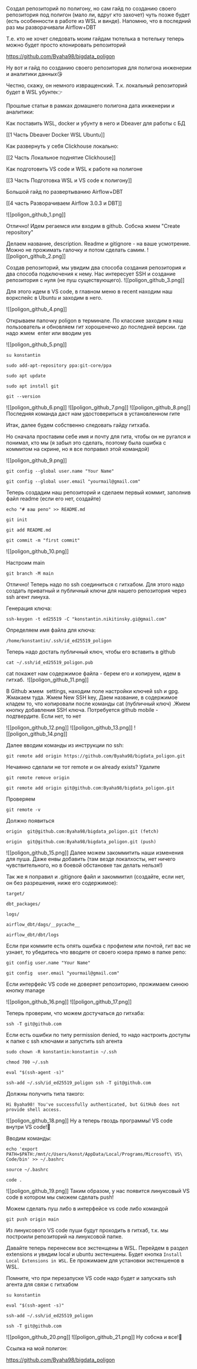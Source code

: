 

Создал репозиторий по полигону, но сам гайд по созданию своего репозитория под полигон (мало ли, вдруг кто захочет) чуть позже будет (есть особенности в работе из WSL и винде). Напомню, что в последний раз мы разворачивали Airflow+DBT

Т.е. кто не хочет следовать моим гайдам тютелька в тютельку теперь можно будет просто клонировать репозиторий

https://github.com/Byaha98/bigdata_poligon

  

Ну вот и гайд по созданию своего репозитория для полигона инженерии и аналитики данных😘
  

Честно, скажу, он немного извращенский. Т.к. локальный репозиторий будет в WSL убунте👉
  

Прошлые статьи в рамках домашнего полигона дата инженерии и аналитики:
  

Как поставить WSL, docker и убунту в него и Dbeaver для работы с БД 

[[1 Часть Dbeaver Docker WSL Ubuntu]]

Как развернуть у себя Clickhouse локально: 

[[2 Часть Локальное поднятие Clickhouse]]

Как подготовить VS code и WSL к работе на полигоне

[[3 Часть Подготовка WSL и VS code к полигону]]

Большой гайд по развертыванию Airflow+DBT

[[4 часть Разворачиваем Airflow 3.0.3 и DBT]]



![[poligon_github_1.png]]

Отлично! Идем регаемся или входим в github. Собсна жмем "Create repository"


Делаем название, description. Readme и gitignore - на ваше усмотрение. Можно не прожимать галочку и потом сделать самим.
![[poligon_github_2.png]]

Создав репозиторий, мы увидим два способа создания репозитория и два способа подключения к нему. Нас интересует SSH и создание репозитория с нуля (не пуш существующего).
![[poligon_github_3.png]]

Для этого идем в VS code, в главном меню в recent находим наш воркспейс в Ubuntu и заходим в него.

  ![[poligon_github_4.png]]

Открываем папочку poligon в терминале. По классике заходим в наш пользователь и обновляем гит хорошенечко до последней версии. где надо жмем  enter или вводим yes

  ![[poligon_github_5.png]]
```
su konstantin
```
```
sudo add-apt-repository ppa:git-core/ppa
```
```
sudo apt update
```
```
sudo apt install git
```
```
git --version
```
 ![[poligon_github_6.png]] ![[poligon_github_7.png]]
![[poligon_github_8.png]]
Последняя команда даст нам удостовериться в установленном гите

  
Итак, далее будем собственно следовать гайду гитхаба.

  
Но сначала проставим себе имя и почту для гита, чтобы он не ругался и понимал, кто мы (я забыл это сделать, поэтому была ошибка с коммитом на скрине, но я все поправил этой командой)

  
![[poligon_github_9.png]]
```
git config --global user.name "Your Name" 
```
```
git config --global user.email "yourmail@gmail.com"
```
  

Теперь создадим наш репозиторий и сделаем первый коммит, заполнив файл readme (если его нет, создайте)

  
```
echo "# ваш репо" >> README.md
```
```
git init
```
```
git add README.md
```
```
git commit -m "first commit"
```
  
  ![[poligon_github_10.png]]

Настроим main

```
git branch -M main
```
  

Отлично! Теперь надо по ssh соединиться с гитхабом. Для этого надо создать приватный и публичный ключи для нашего репозитория через ssh агент линуха.


Генерация ключа:

```
ssh-keygen -t ed25519 -C "konstantin.nikitinsky.gi@gmail.com"
```

Определяем имя файла для ключа:

```
/home/konstantin/.ssh/id_ed25519_poligon
```
  

Теперь надо достать публичный ключ, чтобы его вставить в github
```
cat ~/.ssh/id_ed25519_poligon.pub
```
cat покажет нам содержимое файла - берем его и копируем, идем в гитхаб. 
![[poligon_github_11.png]]

В Github жмем  settings, находим поле настройки ключей ssh и gpg. Жмакаем туда. Жмем New SSH key, Даем название, в содержимое кладем то, что копировали после команды cat (публичный ключ) .Жмем кнопку добавления SSH ключа. Потребуется github mobile - подтвердите. Если нет, то нет

  ![[poligon_github_12.png]]
![[poligon_github_13.png]]
![[poligon_github_14.png]]


Далее вводим команды из инструкции по ssh:

```
git remote add origin https://github.com/Byaha98/bigdata_poligon.git
```
Нечаянно сделали не тот remote и он already exists? Удалите
```
git remote remove origin
```
```
git remote add origin git@github.com:Byaha98/bigdata_poligon.git
```
Проверяем
```
git remote -v
```
Должно появиться
```
origin  git@github.com:Byaha98/bigdata_poligon.git (fetch)
```
```
origin  git@github.com:Byaha98/bigdata_poligon.git (push)
```
  
![[poligon_github_15.png]]
Далее можем закоммитить наши изменения для пуша. Даже енвы добавить (там везде локалхосты, нет ничего чувствительного, но в боевой обстановке так делать нельзя!)


Так же я поправил и .gitignore файл и закоммитил (создайте, если нет, он без разрешения, ниже его содержимое):

  
```
target/

dbt_packages/

logs/

airflow_dbt/dags/__pycache__

airflow_dbt/dbt/logs
```
  

Если при коммите есть опять ошибка с профилем или почтой, гит вас не узнает, то убедитесь что вводите от своего юзера прямо в папке репо:

  
```
git config user.name "Your Name" 
```
```
git config  user.email "yourmail@gmail.com"
```
  

Если интерфейс VS code не доверяет репозиторию, прожимаем синюю кнопку manage

![[poligon_github_16.png]]
![[poligon_github_17.png]]
  
Теперь проверим, что можем достучаться до гитхаба:
``` 
ssh -T git@github.com
``` 

Если есть ошибки по типу permission denied, то надо настроить доступы к папке с ssh ключами и запустить ssh агента

  
``` 
sudo chown -R konstantin:konstantin ~/.ssh
``` 
``` 
chmod 700 ~/.ssh
``` 
``` 
eval "$(ssh-agent -s)"
``` 
``` 
ssh-add ~/.ssh/id_ed25519_poligon ssh -T git@github.com
``` 
  

Должны получить типа такого:
``` 
Hi Byaha98! You've successfully authenticated, but GitHub does not provide shell access.
``` 
  
![[poligon_github_18.png]]
Ну а теперь гвоздь программы! VS code внутри VS code!💪

  
Вводим команды:
```
echo 'export PATH=$PATH:/mnt/c/Users/konst/AppData/Local/Programs/Microsoft\ VS\ Code/bin' >> ~/.bashrc
```
```
source ~/.bashrc
```
```
code .
```
  
![[poligon_github_19.png]]
Таким образом, у нас появится линуксовый VS code в котором мы сможем сделать push!

Можем сделать пуш либо в интерфейсе vs code либо командой 

```
git push origin main
```
  

Из линуксового VS code пуши будут проходить в гитхаб, т.к. мы построили репозиторий на линуксовой папке.

  
Давайте теперь перенесем все экстенщены в WSL. Перейдем в раздел extensions и увидим local и ubuntu экстеншены. Будет кнопка `Install Local Extensions in WSL`. Ее прожимаем для установки экстеншенов в WSL.


Помните, что при перезапуске VS code надо будет и запускать ssh агента для связи с гитхабом

  
```
su konstantin
```
```
eval "$(ssh-agent -s)"
```
```
ssh-add ~/.ssh/id_ed25519_poligon
```
```
ssh -T git@github.com
```
  
  ![[poligon_github_20.png]]
![[poligon_github_21.png]]
Ну собсна и все!🐸

  

Ссылка на мой полигон: 

https://github.com/Byaha98/bigdata_poligon

